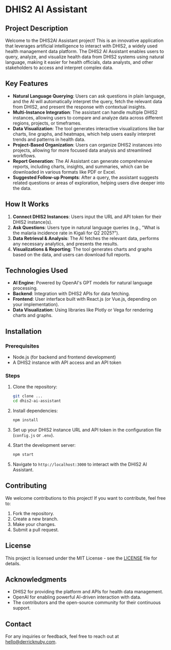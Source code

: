 # DHIS2 AI Assistant

## Project Description

Welcome to the DHIS2AI Assistant project! This is an innovative application that leverages artificial intelligence to interact with DHIS2, a widely used health management data platform. The DHIS2 AI Assistant enables users to query, analyze, and visualize health data from DHIS2 systems using natural language, making it easier for health officials, data analysts, and other stakeholders to access and interpret complex data.

## Key Features

- **Natural Language Querying**: Users can ask questions in plain language, and the AI will automatically interpret the query, fetch the relevant data from DHIS2, and present the response with contextual insights.
- **Multi-Instance Integration**: The assistant can handle multiple DHIS2 instances, allowing users to compare and analyze data across different regions, projects, or timeframes.
- **Data Visualization**: The tool generates interactive visualizations like bar charts, line graphs, and heatmaps, which help users easily interpret trends and patterns in health data.
- **Project-Based Organization**: Users can organize DHIS2 instances into projects, allowing for more focused data analysis and streamlined workflows.
- **Report Generation**: The AI Assistant can generate comprehensive reports, including charts, insights, and summaries, which can be downloaded in various formats like PDF or Excel.
- **Suggested Follow-up Prompts**: After a query, the assistant suggests related questions or areas of exploration, helping users dive deeper into the data.

## How It Works

1. **Connect DHIS2 Instances**: Users input the URL and API token for their DHIS2 instance(s).
2. **Ask Questions**: Users type in natural language queries (e.g., "What is the malaria incidence rate in Kigali for Q2 2025?").
3. **Data Retrieval & Analysis**: The AI fetches the relevant data, performs any necessary analytics, and presents the results.
4. **Visualizations & Reporting**: The tool generates charts and graphs based on the data, and users can download full reports.

## Technologies Used

- **AI Engine**: Powered by OpenAI's GPT models for natural language processing.
- **Backend**: Integration with DHIS2 APIs for data fetching.
- **Frontend**: User interface built with React.js (or Vue.js, depending on your implementation).
- **Data Visualization**: Using libraries like Plotly or Vega for rendering charts and graphs.

## Installation

### Prerequisites

- Node.js (for backend and frontend development)
- A DHIS2 instance with API access and an API token

### Steps

1. Clone the repository:

   ```bash
   git clone ...
   cd dhis2-ai-assistant
   ```

2. Install dependencies:

   ```bash
   npm install
   ```

3. Set up your DHIS2 instance URL and API token in the configuration file (`config.js` or `.env`).

4. Start the development server:

   ```bash
   npm start
   ```

5. Navigate to `http://localhost:3000` to interact with the DHIS2 AI Assistant.

## Contributing

We welcome contributions to this project! If you want to contribute, feel free to:

1. Fork the repository.
2. Create a new branch.
3. Make your changes.
4. Submit a pull request.

## License

This project is licensed under the MIT License - see the [LICENSE](LICENSE) file for details.

## Acknowledgments

- DHIS2 for providing the platform and APIs for health data management.
- OpenAI for enabling powerful AI-driven interaction with data.
- The contributors and the open-source community for their continuous support.

## Contact

For any inquiries or feedback, feel free to reach out at [hello@derricknuby.com](mailto:hello@derricknuby.com).
